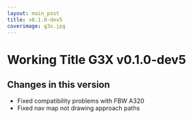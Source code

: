 ```yaml
---
layout: main_post
title: v0.1.0-dev5
coverimage: g3x.jpg
---
```

# Working Title G3X v0.1.0-dev5
## Changes in this version

* Fixed compatibility problems with FBW A320
* Fixed nav map not drawing approach paths